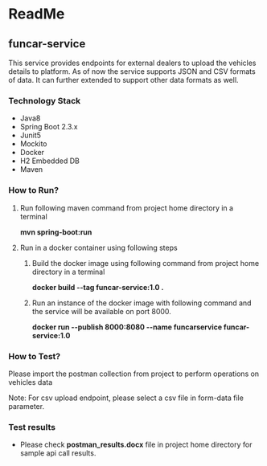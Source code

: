# ReadMe
## funcar-service
This service provides endpoints for external dealers to upload the vehicles details to platform. As of now the service supports JSON and CSV formats of data. It can further extended to support other data formats as well.

### Technology Stack

* Java8
* Spring Boot 2.3.x
* Junit5
* Mockito
* Docker
* H2 Embedded DB
* Maven

### How to Run?

1. Run following maven command from project home directory in a terminal 
    
    **mvn spring-boot:run**
    
2. Run in a docker container using following steps

    1. Build the docker image using following command from project home directory in a terminal
    
        **docker build --tag funcar-service:1.0 .**
        
    2. Run an instance of the docker image with following command and the service will be available on port 8000. 
    
         **docker run --publish 8000:8080  --name funcarservice funcar-service:1.0**

### How to Test?

Please import the postman collection from project to perform operations on vehicles data

Note: For csv upload endpoint, please select a csv file in form-data file parameter.


### Test results

* Please check **postman_results.docx** file in project home directory for sample api call results.
